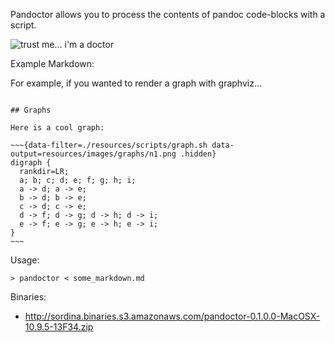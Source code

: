 
Pandoctor allows you to process the contents of pandoc code-blocks with a script.

<img src="https://raw.github.com/sordina/pandoctor/master/trust-me-im-a-doctor.jpg" alt="trust me... i'm a doctor" />

Example Markdown:


For example, if you wanted to render a graph with graphviz...

```

## Graphs

Here is a cool graph:

~~~{data-filter=./resources/scripts/graph.sh data-output=resources/images/graphs/n1.png .hidden}
digraph {
  rankdir=LR;
  a; b; c; d; e; f; g; h; i;
  a -> d; a -> e;
  b -> d; b -> e;
  c -> d; c -> e;
  d -> f; d -> g; d -> h; d -> i;
  e -> f; e -> g; e -> h; e -> i;
}
~~~

```

Usage:

    > pandoctor < some_markdown.md

Binaries:

* <http://sordina.binaries.s3.amazonaws.com/pandoctor-0.1.0.0-MacOSX-10.9.5-13F34.zip>
